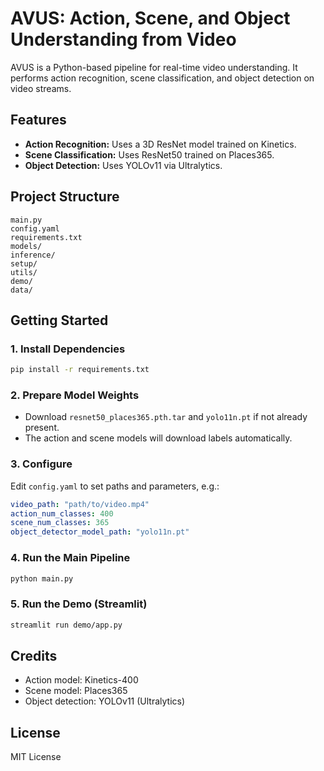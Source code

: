 # AVUS: Action, Scene, and Object Understanding from Video

AVUS is a Python-based pipeline for real-time video understanding. It performs action recognition, scene classification, and object detection on video streams.

## Features

- **Action Recognition:** Uses a 3D ResNet model trained on Kinetics.
- **Scene Classification:** Uses ResNet50 trained on Places365.
- **Object Detection:** Uses YOLOv11 via Ultralytics.

## Project Structure

```
main.py
config.yaml
requirements.txt
models/
inference/
setup/
utils/
demo/
data/
```

## Getting Started

### 1. Install Dependencies

```sh
pip install -r requirements.txt
```

### 2. Prepare Model Weights

- Download `resnet50_places365.pth.tar` and `yolo11n.pt` if not already present.
- The action and scene models will download labels automatically.

### 3. Configure

Edit `config.yaml` to set paths and parameters, e.g.:

```yaml
video_path: "path/to/video.mp4"
action_num_classes: 400
scene_num_classes: 365
object_detector_model_path: "yolo11n.pt"
```

### 4. Run the Main Pipeline

```sh
python main.py
```

### 5. Run the Demo (Streamlit)

```sh
streamlit run demo/app.py
```

## Credits

- Action model: Kinetics-400
- Scene model: Places365
- Object detection: YOLOv11 (Ultralytics)

## License

MIT License
